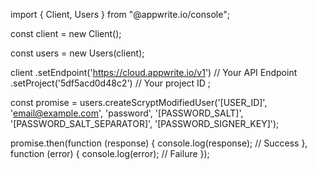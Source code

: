 import { Client,  Users } from "@appwrite.io/console";

const client = new Client();

const users = new Users(client);

client
    .setEndpoint('https://cloud.appwrite.io/v1') // Your API Endpoint
    .setProject('5df5acd0d48c2') // Your project ID
;

const promise = users.createScryptModifiedUser('[USER_ID]', 'email@example.com', 'password', '[PASSWORD_SALT]', '[PASSWORD_SALT_SEPARATOR]', '[PASSWORD_SIGNER_KEY]');

promise.then(function (response) {
    console.log(response); // Success
}, function (error) {
    console.log(error); // Failure
});